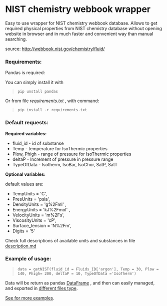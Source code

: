 # NIST chemistry webbook wrapper
Easy to use wrapper for NIST chemistry webbook database. Allows to get required physical properties from NIST chemistry database without opening website in browser and in much faster and convenient way than manual searching.  

source: http://webbook.nist.gov/chemistry/fluid/

### Requirements:
Pandas is required:

You can simply install it with
> ` pip unstall pandas `

Or from file *requirements.txt* , with command:
> ` pip install -r requirements.txt `

### Default requests:

**Required variables:**

- fluid_id - id of substanse 
- Temp - temperature for IsoThermic properties
- Plow, Phigh - range of pressure for IsoThermic properties
- deltaP - Increment of pressure in pressure range
- TypeOfData - Isotherm, IsoBar, IsoChor, SatP, SatT

**Optional variables:**

default values are: 
- TempUnits = 'C', 
- PresUnits = 'psia',
- DensityUnits = 'g%2Fml' , 
- EnergyUnits = 'kJ%2Fmol' , 
- VelocityUnits = 'm%2Fs', 
- ViscosityUnits = 'cP',
- Surface_tension = 'N%2Fm', 
- Digits = '5'

Check full descriptions of available units and substances in file [description.md](https://github.com/subpath/NIST_chemistry_webbook_wrapper/blob/master/description.md)


### Example of usage:

>  `data = getNIST(fluid_id = Fluids_ID['argon'], Temp = 30, Plow = 140, Phigh= 200, deltaP = 10, TypeOfData ='IsoTherm')`




Data will be return as pandas [DataFrame](http://pandas.pydata.org/pandas-docs/stable/generated/pandas.DataFrame.html) , and then can easily managed, and exported in [different files type](http://pandas.pydata.org/pandas-docs/stable/io.html).


[See for more examples](https://github.com/subpath/NIST_chemistry_webbook_wrapper/tree/master/examples).





